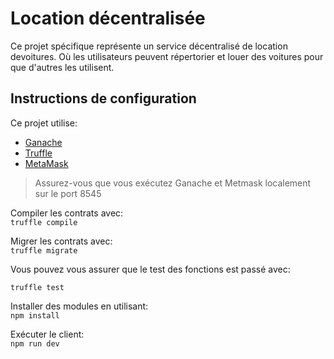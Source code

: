 # Location décentralisée
Ce projet spécifique représente un service décentralisé de location
devoitures. Où les utilisateurs peuvent répertorier et louer des
voitures pour que d'autres les utilisent.

## Instructions de configuration
Ce projet utilise:
- [Ganache](https://truffleframework.com/ganache) 
- [Truffle](https://truffleframework.com/truffle)
- [MetaMask](https://metamask.io/)

> Assurez-vous que vous exécutez Ganache et Metmask localement sur le port 8545

Compiler les contrats avec:  
```truffle compile```

Migrer les contrats avec:  
```truffle migrate```

Vous pouvez vous assurer que le test des fonctions est passé avec:

`truffle test`

Installer des modules en utilisant:  
```npm install```

Exécuter le client:  
`npm run dev`
